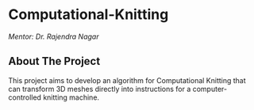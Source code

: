 # Computational-Knitting

*Mentor: Dr. Rajendra Nagar*

## About The Project

This project aims to develop an algorithm for Computational Knitting that can transform 3D meshes directly into instructions for a computer-controlled knitting machine.
